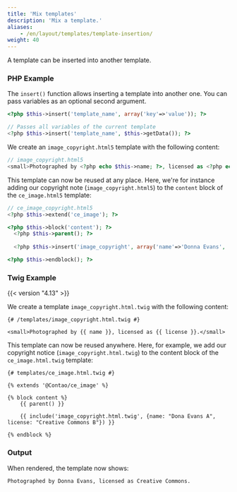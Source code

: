 ```yaml
---
title: 'Mix templates'
description: 'Mix a template.'
aliases:
    - /en/layout/templates/template-insertion/
weight: 40
---
```



A template can be inserted into another template.


### PHP Example

The `insert()` function allows inserting a template into another one. You can pass variables as an optional second
argument.

```php
<?php $this->insert('template_name', array('key'=>'value')); ?>

// Passes all variables of the current template
<?php $this->insert('template_name', $this->getData()); ?>
```

We create an `image_copyright.html5` template with the following content:

```php
// image_copyright.html5
<small>Photographed by <?php echo $this->name; ?>, licensed as <?php echo $this->license; ?></small>
```

This template can now be reused at any place. Here, we're for instance adding our copyright note 
(`image_copyright.html5`) to the `content` block of the `ce_image.html5` template:

```php
// ce_image_copyright.html5
<?php $this->extend('ce_image'); ?>

<?php $this->block('content'); ?>
  <?php $this->parent(); ?>
  
  <?php $this->insert('image_copyright', array('name'=>'Donna Evans', 'license'=>'Creative Commons')); ?>

<?php $this->endblock(); ?>
```


### Twig Example

{{< version "4.13" >}}

We create a template `image_copyright.html.twig` with the following content:

```twig
{# /templates/image_copyright.html.twig #}

<small>Photographed by {{ name }}, licensed as {{ license }}.</small>
```

This template can now be reused anywhere. Here, for example, we add our copyright notice (`image_copyright.html.twig`) 
to the content block of the `ce_image.html.twig` template:

```twig
{# templates/ce_image.html.twig #}

{% extends '@Contao/ce_image' %}

{% block content %}
    {{ parent() }}
    
    {{ include('image_copyright.html.twig', {name: "Dona Evans A", license: "Creative Commons B"}) }}

{% endblock %}
```

### Output

When rendered, the template now shows:

```html
Photographed by Donna Evans, licensed as Creative Commons.
```
